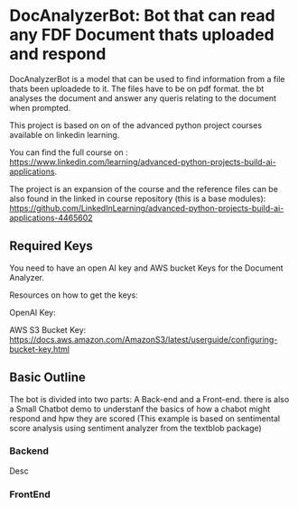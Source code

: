 # DocAnalyzerBot: Bot that can read any FDF Document thats uploaded and respond 

DocAnalyzerBot is a model that can be used to find information from a file thats been uploadede to it. The files have to be on pdf format. the bt analyses the document and answer any queris relating to the document when prompted.

This project is based on on of the advanced python project courses available on linkedin learning.

You can find the full course on : https://www.linkedin.com/learning/advanced-python-projects-build-ai-applications.

The project is an expansion of the course and the reference files can be also found in the linked in course repository (this is a base modules): https://github.com/LinkedInLearning/advanced-python-projects-build-ai-applications-4465602


## Required Keys

You need to have an open AI key and AWS bucket Keys for the Document Analyzer.

Resources on how to get the keys:

OpenAI Key:

AWS S3 Bucket Key: https://docs.aws.amazon.com/AmazonS3/latest/userguide/configuring-bucket-key.html

## Basic Outline
The bot is divided into two parts:
A Back-end and a Front-end. there is also a Small Chatbot demo to understanf the basics of how a chabot might respond and hpw they are scored (This example is based on sentimental score analysis using sentiment analyzer from the textblob package)

### Backend
Desc

### FrontEnd
